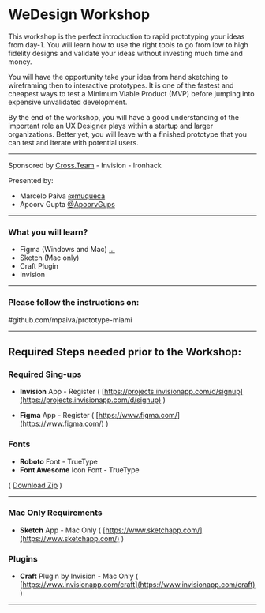 # WeDesign Workshop

This workshop is the perfect introduction to rapid prototyping your ideas from day-1. You will learn how to use the right tools to go from low to high fidelity designs and validate your ideas without investing much time and money.

You will have the opportunity take your idea from hand sketching to wireframing then to interactive prototypes. It is one of the fastest and cheapest ways to test a Minimum Viable Product (MVP) before jumping into expensive unvalidated development.

By the end of the workshop, you will have a good understanding of the important role an UX Designer plays within a startup and larger organizations. Better yet, you will leave with a finished prototype that you can test and iterate with potential users.

---

Sponsored by [Cross.Team](http://cross.team) - Invision - Ironhack

Presented by:

- Marcelo Paiva [@muqueca](https://twitter.com/muqueca)
- Apoorv Gupta [@ApoorvGups](https://twitter.com/ApoorvGups)

---

### What you will learn?
- Figma (Windows and Mac) [...](https://hackmd.io/p/H14n369ie#/)
- Sketch (Mac only)
- Craft Plugin
- Invision

---
### Please follow the instructions on:

#github.com/mpaiva/prototype-miami


---

## Required Steps needed prior to the Workshop:

### Required Sing-ups
- **Invision** App - Register ( [https://projects.invisionapp.com/d/signup](https://projects.invisionapp.com/d/signup) )

- **Figma** App - Register ( [https://www.figma.com/](https://www.figma.com/) )

### Fonts

- **Roboto** Font - TrueType 
- **Font Awesome** Icon Font - TrueType 

( [Download Zip](https://github.com/mpaiva/workshops/raw/master/design-assets/fonts/wedesign-fonts.zip) )


---

### Mac Only Requirements

- **Sketch** App - Mac Only (  [https://www.sketchapp.com/](https://www.sketchapp.com/) )


### Plugins

- **Craft** Plugin by Invision - Mac Only ( [https://www.invisionapp.com/craft](https://www.invisionapp.com/craft) )

---
